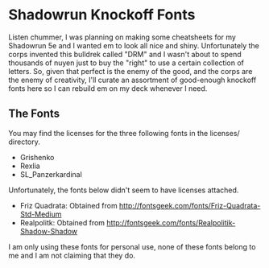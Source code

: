 # Shadowrun Knockoff Fonts

Listen chummer, I was planning on making some cheatsheets for my Shadowrun 5e and I wanted em to look all nice and shiny. Unfortunately the corps invented this bulldrek called "DRM" and I wasn't about to spend thousands of nuyen just to buy the "right" to use a certain collection of letters. So, given that perfect is the enemy of the good,  and the corps are the enemy of creativity, I'll curate an assortment of good-enough knockoff fonts here so I can rebuild em on my deck whenever I need.



## The Fonts

You may find the licenses for the three following fonts in the licenses/ directory.

* Grishenko
* Rexlia
* SL_Panzerkardinal



Unfortunately, the fonts below didn't seem to have licenses attached.

- Friz Quadrata: Obtained from http://fontsgeek.com/fonts/Friz-Quadrata-Std-Medium
- Realpolitk: Obtained from http://fontsgeek.com/fonts/Realpolitik-Shadow-Shadow



I am only using these fonts for personal use, none of these fonts belong to me and I am not claiming that they do.